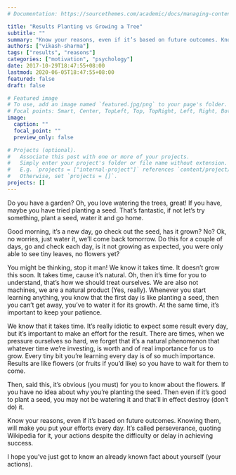 ```yaml
---
# Documentation: https://sourcethemes.com/academic/docs/managing-content/

title: "Results Planting vs Growing a Tree"
subtitle: ""
summary: "Know your reasons, even if it’s based on future outcomes. Knowing them, will make you put your efforts every day. It’s called perseverance, quoting Wikipedia for it, your actions despite the difficulty or delay in achieving success."
authors: ["vikash-sharma"]
tags: ["results", "reasons"]
categories: ["motivation", "psychology"]
date: 2017-10-29T18:47:55+08:00
lastmod: 2020-06-05T18:47:55+08:00
featured: false
draft: false

# Featured image
# To use, add an image named `featured.jpg/png` to your page's folder.
# Focal points: Smart, Center, TopLeft, Top, TopRight, Left, Right, BottomLeft, Bottom, BottomRight.
image:
  caption: ""
  focal_point: ""
  preview_only: false

# Projects (optional).
#   Associate this post with one or more of your projects.
#   Simply enter your project's folder or file name without extension.
#   E.g. `projects = ["internal-project"]` references `content/project/deep-learning/index.md`.
#   Otherwise, set `projects = []`.
projects: []
---
```


Do you have a garden? Oh, you love watering the trees, great! If you have, maybe you have tried planting a seed. That’s fantastic, if not let’s try something, plant a seed, water it and go home.

Good morning, it’s a new day, go check out the seed, has it grown? No? Ok, no worries, just water it, we’ll come back tomorrow. Do this for a couple of days, go and check each day, is it not growing as expected, you were only able to see tiny leaves, no flowers yet?

You might be thinking, stop it man! We know it takes time. It doesn’t grow this soon. It takes time, cause it’s natural. Oh, then it’s time for you to understand, that’s how we should treat ourselves. We are also not machines, we are a natural product (Yes, really). Whenever you start learning anything, you know that the first day is like planting a seed, then you can’t get away, you’ve to water it for its growth. At the same time, it’s important to keep your patience.

We know that it takes time. It’s really idiotic to expect some result every day, but it’s important to make an effort for the result. There are times, when we pressure ourselves so hard, we forget that it’s a natural phenomenon that whatever time we’re investing, is worth and of real importance for us to grow. Every tiny bit you’re learning every day is of so much importance. Results are like flowers (or fruits if you’d like) so you have to wait for them to come.

Then, said this, it’s obvious (you must) for you to know about the flowers. If you have no idea about why you’re planting the seed. Then even if it’s good to plant a seed, you may not be watering it and that’ll in effect destroy (don’t do) it.

Know your reasons, even if it’s based on future outcomes. Knowing them, will make you put your efforts every day. It’s called perseverance, quoting Wikipedia for it, your actions despite the difficulty or delay in achieving success.

I hope you’ve just got to know an already known fact about yourself (your actions).
